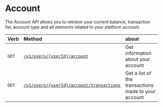 # Account
The Account API allows you to retrieve your current balance, transaction list, account type and all elements related to your platform account.

| Verb  | Method                                                                 | about                                               |
|:------|:-----------------------------------------------------------------------|:----------------------------------------------------|
| `GET` | [`/v1/users/{userId}/account`](getAccount.md)                          | Get information about your account                  |
| `GET` | [`/v1/users/{userId}/account/transactions`](getAccountTransactions.md) | Get a list of the transactions made to your account |
